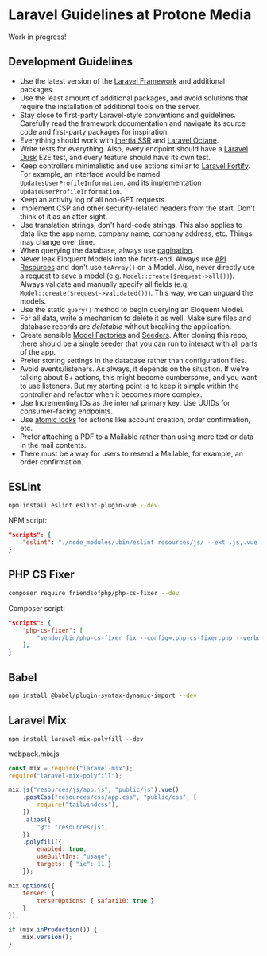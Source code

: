 # Laravel Guidelines at Protone Media

Work in progress!

## Development Guidelines

* Use the latest version of the [Laravel Framework](https://laravel.com/docs/9.x) and additional packages.
* Use the least amount of additional packages, and avoid solutions that require the installation of additional tools on the server.
* Stay close to first-party Laravel-style conventions and guidelines. Carefully read the framework documentation and navigate its source code and first-party packages for inspiration.
* Everything should work with [Inertia SSR](https://inertiajs.com/server-side-rendering) and [Laravel Octane](https://laravel.com/docs/9.x/octane).
* Write tests for everything. Also, every endpoint should have a [Laravel Dusk](https://laravel.com/docs/9.x/dusk) E2E test, and every feature should have its own test.
* Keep controllers minimalistic and use actions similar to [Laravel Fortify](https://laravel.com/docs/9.x/fortify). For example, an interface would be named `UpdatesUserProfileInformation`, and its implementation `UpdateUserProfileInformation`.
* Keep an activity log of all non-GET requests.
* Implement CSP and other security-related headers from the start. Don't think of it as an after sight.
* Use translation strings, don't hard-code strings. This also applies to data like the app name, company name, company address, etc. Things may change over time.
* When querying the database, always use [pagination](https://laravel.com/docs/9.x/pagination).
* Never leak Eloquent Models into the front-end. Always use [API Resources](https://laravel.com/docs/9.x/eloquent-resources) and don't use `toArray()` on a Model. Also, never directly use a request to save a model (e.g. `Model::create($request->all())`). Always validate and manually specify all fields  (e.g. `Model::create($request->validated())`). This way, we can unguard the models.
* Use the static `query()` method to begin querying an Eloquent Model.
* For all data, write a mechanism to delete it as well. Make sure files and database records are *deletable* without breaking the application.
* Create sensible [Model Factories](https://laravel.com/docs/9.x/database-testing#defining-model-factories) and [Seeders](https://laravel.com/docs/9.x/database-testing#running-seeders). After cloning this repo, there should be a single seeder that you can run to interact with all parts of the app.
* Prefer storing settings in the database rather than configuration files.
* Avoid events/listeners. As always, it depends on the situation. If we're talking about 5+ actions, this might become cumbersome, and you want to use listeners. But my starting point is to keep it simple within the controller and refactor when it becomes more complex.
* Use Incrementing IDs as the internal primary key. Use UUIDs for consumer-facing endpoints.
* Use [atomic locks](https://laravel.com/docs/9.x/cache#atomic-locks) for actions like account creation, order confirmation, etc.
* Prefer attaching a PDF to a Mailable rather than using more text or data in the mail contents.
* There must be a way for users to resend a Mailable, for example, an order confirmation.

## ESLint

```bash
npm install eslint eslint-plugin-vue --dev
```

NPM script:

```json
"scripts": {
    "eslint": "./node_modules/.bin/eslint resources/js/ --ext .js,.vue --fix"
}
```

## PHP CS Fixer

```bash
composer require friendsofphp/php-cs-fixer --dev
```

Composer script:

```json
"scripts": {
    "php-cs-fixer": [
        "vendor/bin/php-cs-fixer fix --config=.php-cs-fixer.php --verbose"
    ],
}
```

## Babel

```bash
npm install @babel/plugin-syntax-dynamic-import --dev
```

## Laravel Mix

```
npm install laravel-mix-polyfill --dev
```

webpack.mix.js

```js
const mix = require("laravel-mix");
require("laravel-mix-polyfill");

mix.js("resources/js/app.js", "public/js").vue()
    .postCss("resources/css/app.css", "public/css", [
        require("tailwindcss"),
    ])
    .alias({
        "@": "resources/js",
    })
    .polyfill({
        enabled: true,
        useBuiltIns: "usage",
        targets: { "ie": 11 }
    });

mix.options({
    terser: {
        terserOptions: { safari10: true }
    }
});

if (mix.inProduction()) {
    mix.version();
}
```